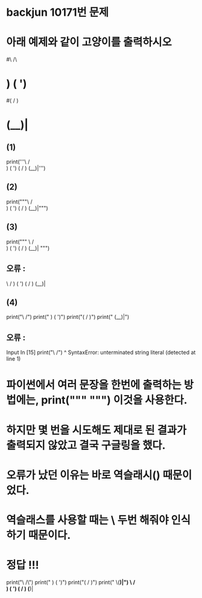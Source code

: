 # backjun 10171번 문제
# 아래 예제와 같이 고양이를 출력하시오
#\    /\
# )  ( ')
#(  /  )
# \(__)|

## (1) 
print('''\    /\
 )  ( ')
(  /  )
 \(__)|''')
 
## (2)
 print("""\    /\
 )  ( ')
(  /  )
 \(__)|""")
 
## (3)
 print("""
\    /\
 )  ( ')
(  /  )
 \(__)|
 """)
 
## 오류 :
 \    / )  ( ')
(  /  )
 \(__)|
 
## (4)
print("\    /\")
print(" )  ( ')")
print("(  /  )")
print(" \(__)|")

## 오류 :
  Input In [15]
    print("\    /\")
          ^
SyntaxError: unterminated string literal (detected at line 1)

# 파이썬에서 여러 문장을 한번에 출력하는 방법에는, print("""   """) 이것을 사용한다.
# 하지만 몇 번을 시도해도 제대로 된 결과가 출력되지 않았고 결국 구글링을 했다.
# 오류가 났던 이유는 바로 역슬래시(\) 때문이었다.
# 역슬래스를 사용할 때는 \\ 두번 해줘야 인식하기 때문이다. 

# 정답 !!!

print("\\    /\\")
print(" )  ( ')")
print("(  /  )")
print(" \\(__)|")
\    /\
 )  ( ')
(  /  )
 \(__)|
